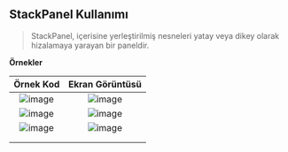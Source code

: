 ## StackPanel Kullanımı ##

> StackPanel, içerisine yerleştirilmiş nesneleri yatay veya dikey olarak hizalamaya yarayan bir paneldir. 

**Örnekler**

| Örnek Kod |Ekran Görüntüsü|
|:--------:|:----------------------------:|
|![image](https://user-images.githubusercontent.com/28144917/153183609-44a585ff-ad95-40a5-bd9d-944c07129081.png)|![image](https://user-images.githubusercontent.com/28144917/153183661-03dbbb6c-8aec-461b-8362-90273c98decb.png)|
|![image](https://user-images.githubusercontent.com/28144917/153183777-293bd462-9450-417a-9b7c-b85144fa9d27.png)|![image](https://user-images.githubusercontent.com/28144917/153183858-83e28d5d-e5af-48d5-b8c8-78d84829a19f.png)|
|![image](https://user-images.githubusercontent.com/28144917/153190298-6c2cdb64-bc34-4e7e-b3a8-68f9505ea996.png)|![image](https://user-images.githubusercontent.com/28144917/153190336-a2836d68-f27c-4c1d-bcfc-59f9ff9b0fed.png)|
|||
|||

